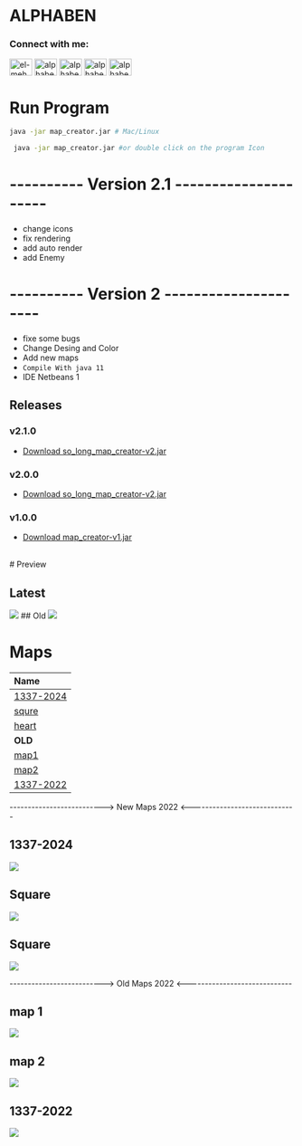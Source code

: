 # ALPHABEN 

<h3 align="left">Connect with me:</h3>
<p align="left">
<a href="https://linkedin.com/in/el-mehdi-bennamrouche" target="blank"><img align="center" src="https://raw.githubusercontent.com/rahuldkjain/github-profile-readme-generator/master/src/images/icons/Social/linked-in-alt.svg" alt="el-mehdi-bennamrouche" height="30" width="40" /></a>
<a href="https://fb.com/alphaben.dev" target="blank"><img align="center" src="https://raw.githubusercontent.com/rahuldkjain/github-profile-readme-generator/master/src/images/icons/Social/facebook.svg" alt="alphaben.dev" height="30" width="40" /></a>
<a href="https://instagram.com/alphaben.dev" target="blank"><img align="center" src="https://raw.githubusercontent.com/rahuldkjain/github-profile-readme-generator/master/src/images/icons/Social/instagram.svg" alt="alphaben.dev" height="30" width="40" /></a>
<a href="https://www.hackerrank.com/alphaben0" target="blank"><img align="center" src="https://raw.githubusercontent.com/rahuldkjain/github-profile-readme-generator/master/src/images/icons/Social/hackerrank.svg" alt="alphaben0" height="30" width="40" /></a>
<a href="https://www.leetcode.com/alphaben" target="blank"><img align="center" src="https://raw.githubusercontent.com/rahuldkjain/github-profile-readme-generator/master/src/images/icons/Social/leet-code.svg" alt="alphaben" height="30" width="40" /></a>
</p>

# Run Program 
```bash 
java -jar map_creator.jar # Mac/Linux 
``` 
```bash 
 java -jar map_creator.jar #or double click on the program Icon
```
# ----------   Version 2.1 ---------------------
 + change icons
 + fix rendering
 + add auto render
 + add Enemy
# ----------   Version 2 ---------------------
  + fixe some bugs
  + Change  Desing and Color
  + Add new maps
  + `Compile With java 11 `
  +  IDE Netbeans 1 
## Releases 
  ### v2.1.0
  +   [Download so_long_map_creator-v2.jar](https://github.com/bennamrouche/so_long-Map-Creator/blob/main/bin/so_long_map_creator-v2-1.jar)
  ### v2.0.0
  +   [Download so_long_map_creator-v2.jar](https://github.com/bennamrouche/so_long-Map-Creator/blob/main/bin/so_long_map_creator-v2.jar)
  ### v1.0.0  
  +   [Download map_creator-v1.jar ](https://github.com/bennamrouche/so_long-Map-Creator/blob/main/bin/map_creator-v1.jar)   

<br>
# Preview 

  ## Latest  
<img src="https://github.com/bennamrouche/so_long-Map-Creator/blob/main/imgs/newDesign.png" >
  ## Old 
<img src="https://github.com/bennamrouche/so_long-Map-Creator/blob/main/imgs/view.png" >


#  Maps 

| Name  |
| :-------- | 
| [1337-2024](https://github.com/bennamrouche/so_long-Map-Creator/tree/main/1337-2024.ber) | 
| [squre](https://github.com/bennamrouche/so_long-Map-Creator/tree/main/squre.ber) | 
| [heart](https://github.com/bennamrouche/so_long-Map-Creator/tree/main/heart.ber) | 
| **OLD** |
| [map1](https://github.com/bennamrouche/so_long-Map-Creator/tree/main/map1.ber) | 
| [map2](https://github.com/bennamrouche/so_long-Map-Creator/tree/main/map2.ber) | 
| [1337-2022](https://github.com/bennamrouche/so_long-Map-Creator/tree/main/1337.ber) | 


--------------------------> New  Maps 2022 <-----------------------------
## 1337-2024
<img src="./imgs/1337-2024Map.png" >

## Square

<img src="./imgs/SquareMap.png ">

##  Square

<img src="./imgs/hearMap.png">

--------------------------> Old Maps 2022 <-----------------------------
## map 1
               
<img src="./imgs/imgmap1.png" >

## map 2

<img src="./imgs/imgmap2.png">

##  1337-2022 

<img src="./imgs/img1337.png">
